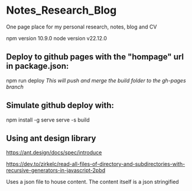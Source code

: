 # Notes_Research_Blog
One page place for my personal research, notes, blog and CV


npm version 10.9.0
node version v22.12.0


## Deploy to github pages with the "hompage" url in package.json:
npm run deploy
_This will push and merge the build folder to the gh-pages branch_

## Simulate github deploy with:
npm install -g serve
serve -s build

## Using ant design library
https://ant.design/docs/spec/introduce


https://dev.to/zirkelc/read-all-files-of-directory-and-subdirectories-with-recursive-generators-in-javascript-2pbd

Uses a json file to house content. The content itself is a json stringified 
